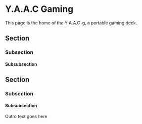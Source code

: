 <!-- ======================================== index.md Start ======================================== -->


<!-- ------------------------------ Intro Start ------------------------------ -->

# Y.A.A.C Gaming
This page is the home of the Y.A.A.C-g, a portable gaming deck.

<!-- ------------------------------ Intro End ------------------------------ -->


<!-- ------------------------------ Section Start ------------------------------ -->

## Section

<!-- ++++++++++++++++++++ Subsection Start ++++++++++++++++++++ -->

### Subsection

#### Subsubsection

<!-- ++++++++++++++++++++ Subsection End ++++++++++++++++++++ -->


<!-- ------------------------------ Section End ------------------------------ -->


<!-- ------------------------------ Section Start ------------------------------ -->

## Section

<!-- ++++++++++++++++++++ Subsection Start ++++++++++++++++++++ -->

### Subsection

#### Subsubsection

<!-- ++++++++++++++++++++ Subsection End ++++++++++++++++++++ -->


<!-- ------------------------------ Section End ------------------------------ -->


<!-- ------------------------------ Outro Start ------------------------------ -->

Outro text goes here

<!-- ------------------------------ Outro End ------------------------------ -->


<!-- ======================================== index.md End ======================================== -->
